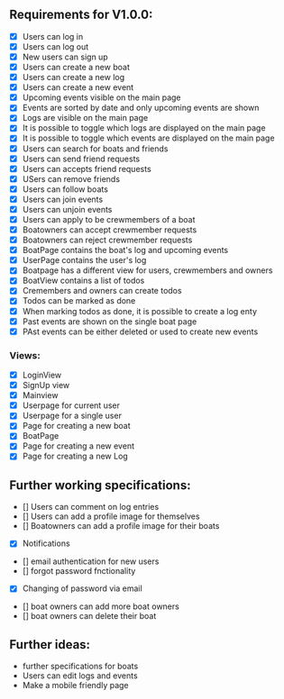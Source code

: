 ## Requirements for V1.0.0:
- [x] Users can log in
- [x] Users can log out
- [x] New users can sign up
- [x] Users can create a new boat
- [X] Users can create a new log
- [x] Users can create a new event
- [x] Upcoming events visible on the main page
- [x] Events are sorted by date and only upcoming events are shown
- [X] Logs are visible on the main page
- [X] It is possible to toggle which logs are displayed on the main page
- [X] It is possible to toggle which events are displayed on the main page
- [x] Users can search for boats and friends
- [x] Users can send friend requests
- [x] Users can accepts friend requests
- [x] USers can remove friends
- [x] Users can follow boats
- [X] Users can join events
- [X] Users can unjoin events
- [X] Users can apply to be crewmembers of a boat
- [x] Boatowners can accept crewmember requests
- [x] Boatowners can reject crewmember requests
- [X] BoatPage contains the boat's log and upcoming events
- [X] UserPage contains the user's log
- [X] Boatpage has a different view for users, crewmembers and owners
- [X] BoatView contains a list of todos
- [X] Cremembers and owners can create todos
- [X] Todos can be marked as done
- [X] When marking todos as done, it is possible to create a log enty
- [X] Past events are shown on the single boat page
- [X] PAst events can be either deleted or used to create new events

###  Views:
- [x] LoginView
- [x] SignUp view
- [x] Mainview
- [x] Userpage for current user
- [x] Userpage for a single user
- [x] Page for creating a new boat
- [x] BoatPage
- [x] Page for creating a new event
- [x] Page for creating a new Log

## Further working specifications:
- [] Users can comment on log entries
- [] Users can add a profile image for themselves
- [] Boatowners can add a profile image for their boats
- [x] Notifications
- [] email authentication for new users
- [] forgot password fnctionality
- [X] Changing of password via email
- [] boat owners can add more boat owners
- [] boat owners can delete their boat

## Further ideas: 
- further specifications for boats
- Users can edit logs and events
- Make a mobile friendly page